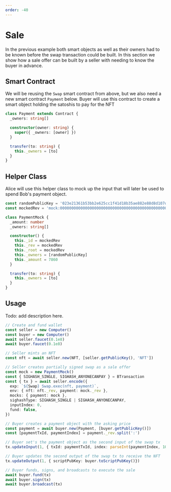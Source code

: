 ```yaml
---
order: -40
---
```


# Sale

In the previous example both smart objects as well as their owners had to be known before the swap transaction could be built. In this section we show how a sale offer can be built by a seller with needing to know the buyer in advance.

## Smart Contract

We will be reusing the `Swap` smart contract from above, but we also need a new smart contract `Payment` below. Buyer will use this contract to create a smart object holding the satoshis to pay for the NFT

```ts
class Payment extends Contract {
  _owners: string[]

  constructor(owner: string) {
    super({ _owners: [owner] })
  }

  transfer(to: string) {
    this._owners = [to]
  }
}
```

## Helper Class

Alice will use this helper class to mock up the input that will later be used to spend Bob's payment object.

```ts
const randomPublicKey = '023e21361b53bb2e625cc1f41d18b35ae882e88d8d107df1c3711fa8bc54db8fed'
const mockedRev = 'mock:0000000000000000000000000000000000000000000000000000000000000000:0'

class PaymentMock {
  _amount: number
  _owners: string[]

  constructor() {
    this._id = mockedRev
    this._rev = mockedRev
    this._root = mockedRev
    this._owners = [randomPublicKey]
    this._amount = 7860
  }

  transfer(to: string) {
    this._owners = [to]
  }
}
```

## Usage

Todo: add description here.

```ts
// Create and fund wallet
const seller = new Computer()
const buyer = new Computer()
await seller.faucet(0.1e8)
await buyer.faucet(0.1e8)

// Seller mints an NFT
const nft = await seller.new(NFT, [seller.getPublicKey(), 'NFT'])

// Seller creates partially signed swap as a sale offer
const mock = new PaymentMock()
const { SIGHASH_SINGLE, SIGHASH_ANYONECANPAY } = BTransaction
const { tx } = await seller.encode({
  exp: `${Swap} Swap.exec(nft, payment)`,
  env: { nft: nft._rev, payment: mock._rev },
  mocks: { payment: mock },
  sighashType: SIGHASH_SINGLE | SIGHASH_ANYONECANPAY,
  inputIndex: 0,
  fund: false,
})

// Buyer creates a payment object with the asking price
const payment = await buyer.new(Payment, [buyer.getPublicKey()])
const [paymentTxId, paymentIndex] = payment._rev.split(':')

// Buyer set's the payment object as the second input of the swap tx
tx.updateInput(1, { txId: paymentTxId, index: parseInt(paymentIndex, 10) })

// Buyer updates the second output of the swap tx to receive the NFT
tx.updateOutput(1, { scriptPubKey: buyer.toScriptPubKey()})

// Buyer funds, signs, and broadcasts to execute the sale
await buyer.fund(tx)
await buyer.sign(tx)
await buyer.broadcast(tx)
```
